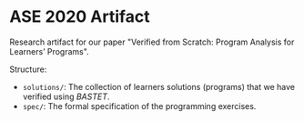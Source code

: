 # ASE 2020 Artifact

Research artifact for our paper "Verified from Scratch: Program Analysis for Learners’ Programs".

Structure:

- `solutions/`: The collection of learners solutions (programs) that we have verified using *BASTET*.
- `spec/`: The formal specification of the programming exercises.

